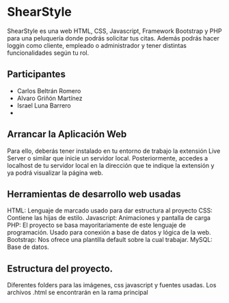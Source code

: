 # ShearStyle
ShearStyle es una web HTML, CSS, Javascript, Framework Bootstrap y PHP para una peluquería donde podrás solicitar tus citas. Además podrás hacer loggin como cliente, empleado o administrador y tener distintas funcionalidades según tu rol.

## Participantes
- Carlos Beltrán Romero
- Alvaro Griñón Martínez
- Israel Luna Barrero
- 
 ## Arrancar la Aplicación Web
Para ello, deberás tener instalado en tu entorno de trabajo la extensión Live Server o similar que inicie un servidor local.
Posteriormente, accedes a localhost de tu servidor local en la dirección que te indique la extensión y ya podrá visualizar la página web.

## Herramientas de desarrollo web usadas
HTML: Lenguaje de marcado usado para dar estructura al proyecto
CSS: Contiene las hijas de estilo.
Javascript: Animaciones y pantalla de carga
PHP: El proyecto se basa mayoritariamente de este lenguaje de programación. Usado para conexión a base de datos y lógica de la web.
Bootstrap: Nos ofrece una plantilla default sobre la cual trabajar.
MySQL: Base de datos.

## Estructura del proyecto.
Diferentes folders para las imágenes, css javascript y fuentes usadas. 
Los archivos .html se encontrarán en la rama principal




